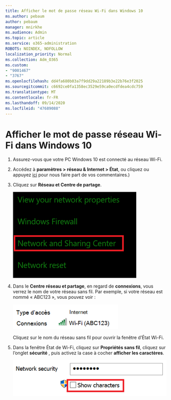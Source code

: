```yaml
---
title: Afficher le mot de passe réseau Wi-Fi dans Windows 10
ms.author: pebaum
author: pebaum
manager: mnirkhe
ms.audience: Admin
ms.topic: article
ms.service: o365-administration
ROBOTS: NOINDEX, NOFOLLOW
localization_priority: Normal
ms.collection: Adm_O365
ms.custom:
- "9001467"
- "3767"
ms.openlocfilehash: dd4fa680b03a7f9dd29a22189b3e22b76e3f2025
ms.sourcegitcommit: c6692ce0fa1358ec3529e59ca0ecdfdea4cdc759
ms.translationtype: MT
ms.contentlocale: fr-FR
ms.lasthandoff: 09/14/2020
ms.locfileid: "47689088"
---
```

# <a name="view-wi-fi-network-password-in-windows-10"></a>Afficher le mot de passe réseau Wi-Fi dans Windows 10

1. Assurez-vous que votre PC Windows 10 est connecté au réseau Wi-Fi.

2. Accédez à **paramètres > réseau & Internet > État**, ou cliquez ou appuyez [ici](ms-settings:network?activationSource=GetHelp) pour nous faire part de vos commentaires.)

3. Cliquez sur **Réseau et Centre de partage**.

    ![Centre réseau et partage.](media/network-sharing-center.png)

4. Dans le **Centre réseau et partage**, en regard de **connexions**, vous verrez le nom de votre réseau sans fil. Par exemple, si votre réseau est nommé « ABC123 », vous pouvez voir :

    ![Connexions réseau.](media/network-connections.png)

    Cliquez sur le nom du réseau sans fil pour ouvrir la fenêtre d’État Wi-Fi. 

5. Dans la fenêtre État de Wi-Fi, cliquez sur **Propriétés sans fil**, cliquez sur l’onglet **sécurité** , puis activez la case à cocher **afficher les caractères**.

    ![Afficher les caractères du mot de passe Wi-Fi.](media/show-password-characters.png)

